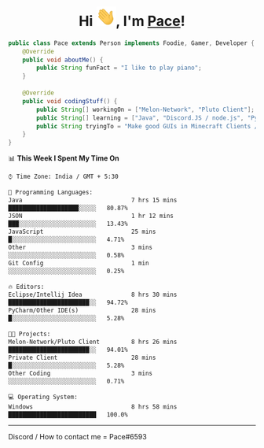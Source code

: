 <div align="center">

<h1>Hi <img src="images/Hi.gif" width="40px" />, I'm <a href="https://www.github.com/PaceSomesh">Pace</a>!</h1>
</div>

```java
public class Pace extends Person implements Foodie, Gamer, Developer {
    @Override
    public void aboutMe() {
        public String funFact = "I like to play piano";
    }
    
    @Override
    public void codingStuff() {
        public String[] workingOn = ["Melon-Network", "Pluto Client"];
        public String[] learning = ["Java", "Discord.JS / node.js", "Python"];
        public String tryingTo = "Make good GUIs in Minecraft Clients / Mods / Plugins";
    }
}
```

<!-- 
**Languages and Tools:**

<img align="left" alt="Visual Studio Code" width="26px" src="https://raw.githubusercontent.com/github/explore/80688e429a7d4ef2fca1e82350fe8e3517d3494d/topics/visual-studio-code/visual-studio-code.png" />
<img align="left" alt="Figma" width="26px" src="https://raw.githubusercontent.com/github/explore/05d0f0dfceafd861bdf2b53559399dae7b2e2d8b/topics/figma/figma.png" />
<img align="left" alt="Affinity Designer" width="26px" src="https://simpleicons.org/icons/affinitydesigner.svg" />
<img align="left" alt="HTML5" width="26px" src="https://raw.githubusercontent.com/github/explore/80688e429a7d4ef2fca1e82350fe8e3517d3494d/topics/html/html.png" />
<img align="left" alt="CSS3" width="26px" src="https://raw.githubusercontent.com/github/explore/80688e429a7d4ef2fca1e82350fe8e3517d3494d/topics/css/css.png" />
<img align="left" alt="JavaScript" width="26px" src="https://raw.githubusercontent.com/github/explore/80688e429a7d4ef2fca1e82350fe8e3517d3494d/topics/javascript/javascript.png" />
<img align="left" alt="Electron" width="26px" src="https://upload.wikimedia.org/wikipedia/commons/thumb/9/91/Electron_Software_Framework_Logo.svg/1200px-Electron_Software_Framework_Logo.svg.png" />
<img align="left" alt="HTML5" width="26px" src="https://raw.githubusercontent.com/github/explore/80688e429a7d4ef2fca1e82350fe8e3517d3494d/topics/terminal/terminal.png" />
<img align="left" alt="Unity" width="26px" src="https://gallery.leapmotion.com/wp-content/uploads/2016/12/unity-logo.png" />
<img align="left" alt="C#" width="26px" src="https://skillvalue.com/jobs/wp-content/uploads/sites/7/2019/01/csharp_logo.png" />
<img align="left" alt="Java" width="26px" src="http://www.athenaglobus.com/wp-content/uploads/2014/12/java-logo-png.png" /> 
-->

<!--

<!--START_SECTION:waka-->
📊 **This Week I Spent My Time On** 

```text
⌚︎ Time Zone: India / GMT + 5:30

💬 Programming Languages: 
Java                               7 hrs 15 mins       ████████████████████░░░░░   80.87% 
JSON                               1 hr 12 mins        ███░░░░░░░░░░░░░░░░░░░░░░   13.43% 
JavaScript                         25 mins             █░░░░░░░░░░░░░░░░░░░░░░░░   4.71% 
Other                              3 mins              ░░░░░░░░░░░░░░░░░░░░░░░░░   0.58% 
Git Config                         1 min               ░░░░░░░░░░░░░░░░░░░░░░░░░   0.25%

🔥 Editors: 
Eclipse/Intellij Idea              8 hrs 30 mins       ███████████████████████░░   94.72% 
PyCharm/Other IDE(s)               28 mins             █░░░░░░░░░░░░░░░░░░░░░░░░   5.28%

🐱‍💻 Projects: 
Melon-Network/Pluto Client         8 hrs 26 mins       ███████████████████████░░   94.01% 
Private Client                     28 mins             █░░░░░░░░░░░░░░░░░░░░░░░░   5.28% 
Other Coding                       3 mins              ░░░░░░░░░░░░░░░░░░░░░░░░░   0.71%

💻 Operating System: 
Windows                            8 hrs 58 mins       █████████████████████████   100.0%

```


<!--END_SECTION:waka-->

---

</details>

Discord / How to contact me = Pace#6593

